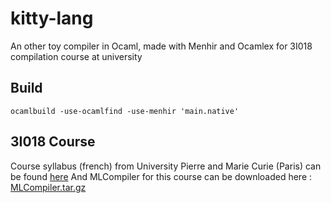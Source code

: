 # kitty-lang
An other toy compiler in Ocaml, made with Menhir and Ocamlex for 3I018 compilation course at university

## Build
```shell
ocamlbuild -use-ocamlfind -use-menhir 'main.native'
```

## 3I018 Course
Course syllabus (french) from University Pierre and Marie Curie (Paris) can be found [here](http://www-licence.ufr-info-p6.jussieu.fr/lmd/licence/2016/ue/3I018-2017fev/)
And MLCompiler for this course can be downloaded here : [MLCompiler.tar.gz](http://www-licence.ufr-info-p6.jussieu.fr/lmd/licence/2016/ue/3I018-2017fev/TD-TME/MLCompiler.tar.gz)
